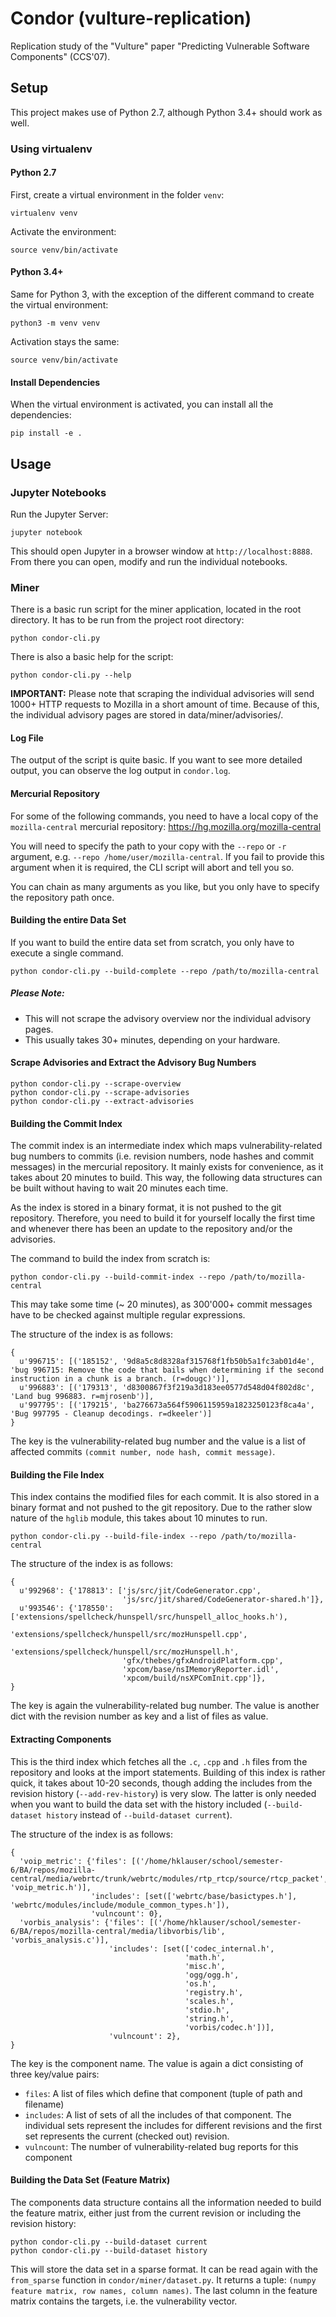 # Condor (vulture-replication)
Replication study of the "Vulture" paper "Predicting Vulnerable Software Components" (CCS'07).

## Setup
This project makes use of Python 2.7, although Python 3.4+ should work as well.

### Using virtualenv
#### Python 2.7
First, create a virtual environment in the folder `venv`:
```
virtualenv venv
```

Activate the environment:
```
source venv/bin/activate
```

#### Python 3.4+
Same for Python 3, with the exception of the different command to create the virtual environment:
```
python3 -m venv venv
```

Activation stays the same:
```
source venv/bin/activate
```

#### Install Dependencies
When the virtual environment is activated, you can install all the dependencies:
```
pip install -e .
```

## Usage
### Jupyter Notebooks
Run the Jupyter Server:
```
jupyter notebook
```
This should open Jupyter in a browser window at `http://localhost:8888`. From there you can open, modify and run the individual notebooks.

### Miner
There is a basic run script for the miner application, located in the root directory. It has to be run from the project root directory:
```
python condor-cli.py
```

There is also a basic help for the script:
```
python condor-cli.py --help
```

**IMPORTANT:** Please note that scraping the individual advisories will send 1000+ HTTP requests to Mozilla in a short amount of time. Because of this, the individual advisory pages are stored in data/miner/advisories/.

#### Log File
The output of the script is quite basic. If you want to see more detailed output, you can
observe the log output in `condor.log`.

#### Mercurial Repository
For some of the following commands, you need to have a local copy of the `mozilla-central` mercurial repository: https://hg.mozilla.org/mozilla-central

You will need to specify the path to your copy with the `--repo` or `-r` argument, e.g. `--repo /home/user/mozilla-central`. If you fail to provide this argument when it is required, the CLI script will abort and tell you so.

You can chain as many arguments as you like, but you only have to specify the repository path once.

#### Building the entire Data Set
If you want to build the entire data set from scratch, you only have to execute a single command.
```
python condor-cli.py --build-complete --repo /path/to/mozilla-central
```
##### Please Note:
- This will not scrape the advisory overview nor the individual advisory pages.
- This usually takes 30+ minutes, depending on your hardware.

#### Scrape Advisories and Extract the Advisory Bug Numbers
```
python condor-cli.py --scrape-overview
python condor-cli.py --scrape-advisories
python condor-cli.py --extract-advisories
```

#### Building the Commit Index
The commit index is an intermediate index which maps vulnerability-related bug numbers to commits (i.e. revision numbers, node hashes and commit messages) in the mercurial repository. It mainly exists for convenience, as it takes about 20 minutes to build. This way, the following data structures can be built without having to wait 20 minutes each time.

As the index is stored in a binary format, it is not pushed to the git repository. Therefore, you need to build it for yourself locally the first time and whenever there has been an update to the repository and/or the advisories.

The command to build the index from scratch is:
```
python condor-cli.py --build-commit-index --repo /path/to/mozilla-central
```

This may take some time (~ 20 minutes), as 300'000+ commit messages have to be checked against multiple regular expressions.


The structure of the index is as follows:
```
{
  u'996715': [('185152', '9d8a5c8d8328af315768f1fb50b5a1fc3ab01d4e', 'bug 996715: Remove the code that bails when determining if the second instruction in a chunk is a branch. (r=dougc)')],
  u'996883': [('179313', 'd8300867f3f219a3d183ee0577d548d04f802d8c', 'Land bug 996883. r=mjrosenb')],
  u'997795': [('179215', 'ba276673a564f5906115959a1823250123f8ca4a', 'Bug 997795 - Cleanup decodings. r=dkeeler')]
}
```
The key is the vulnerability-related bug number and the value is a list of affected commits `(commit number, node hash, commit message)`.


#### Building the File Index
This index contains the modified files for each commit. It is also stored in a binary format and not pushed to the git repository. Due to the rather slow nature of the `hglib` module, this takes about 10 minutes to run.

```
python condor-cli.py --build-file-index --repo /path/to/mozilla-central
```

The structure of the index is as follows:
```
{
  u'992968': {'178813': ['js/src/jit/CodeGenerator.cpp',
                         'js/src/jit/shared/CodeGenerator-shared.h']},
  u'993546': {'178550': ['extensions/spellcheck/hunspell/src/hunspell_alloc_hooks.h'),
                         'extensions/spellcheck/hunspell/src/mozHunspell.cpp',
                         'extensions/spellcheck/hunspell/src/mozHunspell.h',
                         'gfx/thebes/gfxAndroidPlatform.cpp',
                         'xpcom/base/nsIMemoryReporter.idl',
                         'xpcom/build/nsXPComInit.cpp']},
}
```
The key is again the vulnerability-related bug number. The value is another dict with the revision number as key and a list of files as value.


#### Extracting Components
This is the third index which fetches all the `.c`, `.cpp` and `.h` files from the repository and looks at the import statements. Building of this index is rather quick, it takes about 10-20 seconds, though adding the includes from the revision history (`--add-rev-history`) is very slow. The latter is only needed when you want to build the data set with the history included (`--build-dataset history` instead of `--build-dataset current`).

The structure of the index is as follows:
```
{
  'voip_metric': {'files': [('/home/hklauser/school/semester-6/BA/repos/mozilla-central/media/webrtc/trunk/webrtc/modules/rtp_rtcp/source/rtcp_packet', 'voip_metric.h')],
                  'includes': [set(['webrtc/base/basictypes.h'], 'webrtc/modules/include/module_common_types.h']),
                  'vulncount': 0},
  'vorbis_analysis': {'files': [('/home/hklauser/school/semester-6/BA/repos/mozilla-central/media/libvorbis/lib', 'vorbis_analysis.c')],
                      'includes': [set(['codec_internal.h',
                                       'math.h',
                                       'misc.h',
                                       'ogg/ogg.h',
                                       'os.h',
                                       'registry.h',
                                       'scales.h',
                                       'stdio.h',
                                       'string.h',
                                       'vorbis/codec.h'])],
                      'vulncount': 2},
}
```
The key is the component name. The value is again a dict consisting of three key/value pairs:
- `files`: A list of files which define that component (tuple of path and filename)
- `includes`: A list of sets of all the includes of that component. The individual sets represent the includes for different revisions and the first set represents the current (checked out) revision.
- `vulncount`: The number of vulnerability-related bug reports for this component


#### Building the Data Set (Feature Matrix)
The components data structure contains all the information needed to build the feature matrix, either just from the current revision or including the revision history:

```
python condor-cli.py --build-dataset current
python condor-cli.py --build-dataset history
```

This will store the data set in a sparse format. It can be read again with the `from_sparse` function in `condor/miner/dataset.py`. It returns a tuple: `(numpy feature matrix, row names, column names)`. The last column in the feature matrix contains the targets, i.e. the vulnerability vector.
